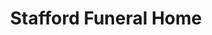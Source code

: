 ---
title: "Stafford Funeral Home"
url: /richland-center/stafford-funeral-home/
shop: Bestattungen
---